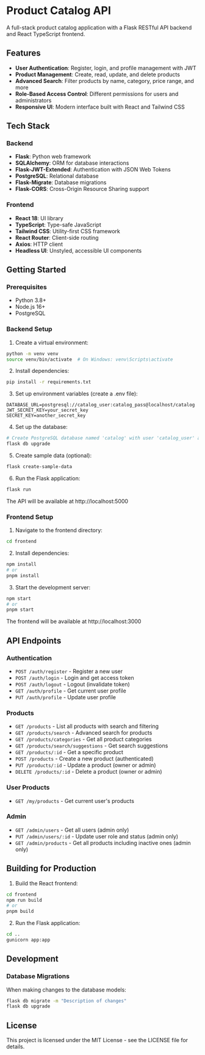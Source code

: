 # Product Catalog API

A full-stack product catalog application with a Flask RESTful API backend and React TypeScript frontend.

## Features

- **User Authentication**: Register, login, and profile management with JWT
- **Product Management**: Create, read, update, and delete products
- **Advanced Search**: Filter products by name, category, price range, and more
- **Role-Based Access Control**: Different permissions for users and administrators
- **Responsive UI**: Modern interface built with React and Tailwind CSS

## Tech Stack

### Backend
- **Flask**: Python web framework
- **SQLAlchemy**: ORM for database interactions
- **Flask-JWT-Extended**: Authentication with JSON Web Tokens
- **PostgreSQL**: Relational database
- **Flask-Migrate**: Database migrations
- **Flask-CORS**: Cross-Origin Resource Sharing support

### Frontend
- **React 18**: UI library
- **TypeScript**: Type-safe JavaScript
- **Tailwind CSS**: Utility-first CSS framework
- **React Router**: Client-side routing
- **Axios**: HTTP client
- **Headless UI**: Unstyled, accessible UI components

## Getting Started

### Prerequisites
- Python 3.8+
- Node.js 16+
- PostgreSQL

### Backend Setup

1. Create a virtual environment:
```bash
python -m venv venv
source venv/bin/activate  # On Windows: venv\Scripts\activate
```

2. Install dependencies:
```bash
pip install -r requirements.txt
```

3. Set up environment variables (create a .env file):
```
DATABASE_URL=postgresql://catalog_user:catalog_pass@localhost/catalog
JWT_SECRET_KEY=your_secret_key
SECRET_KEY=another_secret_key
```

4. Set up the database:
```bash
# Create PostgreSQL database named 'catalog' with user 'catalog_user' and password 'catalog_pass'
flask db upgrade
```

5. Create sample data (optional):
```bash
flask create-sample-data
```

6. Run the Flask application:
```bash
flask run
```

The API will be available at http://localhost:5000

### Frontend Setup

1. Navigate to the frontend directory:
```bash
cd frontend
```

2. Install dependencies:
```bash
npm install
# or
pnpm install
```

3. Start the development server:
```bash
npm start
# or
pnpm start
```

The frontend will be available at http://localhost:3000

## API Endpoints

### Authentication
- `POST /auth/register` - Register a new user
- `POST /auth/login` - Login and get access token
- `POST /auth/logout` - Logout (invalidate token)
- `GET /auth/profile` - Get current user profile
- `PUT /auth/profile` - Update user profile

### Products
- `GET /products` - List all products with search and filtering
- `GET /products/search` - Advanced search for products
- `GET /products/categories` - Get all product categories
- `GET /products/search/suggestions` - Get search suggestions
- `GET /products/:id` - Get a specific product
- `POST /products` - Create a new product (authenticated)
- `PUT /products/:id` - Update a product (owner or admin)
- `DELETE /products/:id` - Delete a product (owner or admin)

### User Products
- `GET /my/products` - Get current user's products

### Admin
- `GET /admin/users` - Get all users (admin only)
- `PUT /admin/users/:id` - Update user role and status (admin only)
- `GET /admin/products` - Get all products including inactive ones (admin only)

## Building for Production

1. Build the React frontend:
```bash
cd frontend
npm run build
# or
pnpm build
```

2. Run the Flask application:
```bash
cd ..
gunicorn app:app
```

## Development

### Database Migrations

When making changes to the database models:

```bash
flask db migrate -m "Description of changes"
flask db upgrade
```

## License

This project is licensed under the MIT License - see the LICENSE file for details.